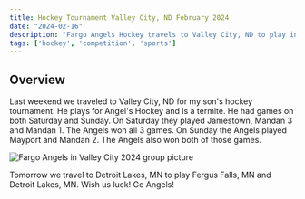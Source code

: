 ```yaml
---
title: Hockey Tournament Valley City, ND February 2024
date: "2024-02-16"
description: "Fargo Angels Hockey travels to Valley City, ND to play in a hockey tournament on Feb 10-11, 2024."
tags: ['hockey', 'competition', 'sports']
---
```


## Overview

Last weekend we traveled to Valley City, ND for my son's hockey tournament. He plays for Angel's Hockey and is a termite. He had games on both Saturday and Sunday. On Saturday they played Jamestown, Mandan 3 and Mandan 1. The Angels won all 3 games. On Sunday the Angels played Mayport and Mandan 2. The Angels also won both of those games.

![Fargo Angels in Valley City 2024 group picture](/assets/fargo-angels-valley-city-nd-2024.jpg)

Tomorrow we travel to Detroit Lakes, MN to play Fergus Falls, MN and Detroit Lakes, MN. Wish us luck! Go Angels!